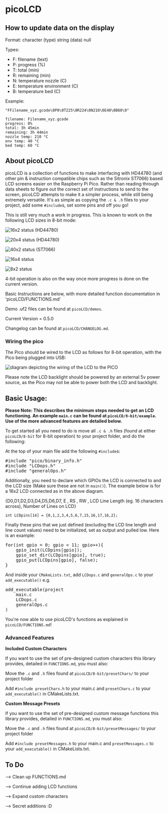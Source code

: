 # picoLCD

## How to update data on the display
Format: character (type) string (data) null

Types:
- F: filename (text)
- P: progress (%)
- T: total (min)
- R: remaining (min)
- N: temperature nozzle (C)
- E: temperature environment (C)
- B: temperature bed (C)

Example:

`"FFilename_xyz.gcode\0P0\0T225\0R224\0N210\0E40\0B60\0"`

    filename: Filename_xyz.gcode
    progress: 0%
    total: 3h 45min
    remaining: 3h 44min
    nozzle temp: 210 °C
    env temp: 40 °C
    bed temp: 60 °C

## About picoLCD
picoLCD is a collection of functions to make interfacing with HD44780 (and other pin & instruction compatible chips such as the Sitronix ST7066) based LCD screens easier on the Raspberry Pi Pico. Rather than reading through data sheets to figure out the correct set of instructions to send to the screen, picoLCD attempts to make it a simpler process, while still being extremely versatile. It's as simple as copying the `.c & .h` files to your project, add some `#include`s, set some pins and off you go!

This is still very much a work in progress.
This is known to work on the following LCD sizes in 8-bit mode:

![16x2 status](https://img.shields.io/badge/16x2-Tested-brightgreen) (HD44780)

![20x4 status](https://img.shields.io/badge/20x4-Tested-brightgreen) (HD44780)

![40x2 status](https://img.shields.io/badge/40x2-Tested-brightgreen) (ST7066)

![16x4 status](https://img.shields.io/badge/16x4-Untested-red)

![8x2 status](https://img.shields.io/badge/8x2-Untested-red)

4-bit operation is also on the way once more progress is done on the current version.

Basic Instructions are below, with more detailed function documentation in 'picoLCD/FUNCTIONS.md'

Demo .uf2 files can be found at `picoLCD/demos`.

Current Version = 0.5.0

Changelog can be found at `picoLCD/CHANGELOG.md`.

### Wiring the pico

The Pico should be wired to the LCD as follows for 8-bit operation, with the Pico being plugged
into USB:

![diagram depicting the wiring of the LCD to the PICO](https://raw.githubusercontent.com/zadi15/picoLCD/main/imgs/picoLCD.png)

Please note the LCD backlight should be powered by an external 5v power source, as the Pico may not be able to power both the LCD and
backlight.

## Basic Usage:

**Please Note: This describes the minimum steps needed to get an LCD functioning. An example `main.c` can be found at `picoLCD/8-bit/example`. Use of the more advanced features are detailed below.**

To get started all you need to do is move all `.c & .h` files (found at either `picoLCD/8-bit` for 8-bit operation) to your project folder, and do the following:

At the top of your main file add the following `#include`s:

<pre>
#include "pico/binary_info.h"
#include "LCDops.h"
#include "generalOps.h"
</pre>

Additionally, you need to declare which GPIOs the LCD is connected to and the LCD size (Make sure these are not in `main()`). The example below is for a 16x2 LCD connected as in the above diagram.

{D0,D1,D2,D3,D4,D5,D6,D7, E , RS , RW , LCD Line Length (eg. 16 characters across), Number of Lines on LCD}

`int LCDpins[14] = {0,1,2,3,4,5,6,7,15,16,17,16,2};`

Finally these pins that we just defined (excluding the LCD line length and line count values) need to be initialized, set as output and pulled low. Here is an example:

<pre>
for(int gpio = 0; gpio < 11; gpio++){
    gpio_init(LCDpins[gpio]);
    gpio_set_dir(LCDpins[gpio], true);
    gpio_put(LCDpins[gpio], false);
}
</pre>

And inside your `CMakeLists.txt`, add `LCDops.c` and `generalOps.c` to your `add_executable()` e.g.

<pre>
add_executable(project
    main.c
    LCDops.c
    generalOps.c
)
</pre>

You're now able to use picoLCD's functions as explained in `picoLCD/FUNCTIONS.md`!

### Advanced Features

**Included Custom Characters**

If you want to use the set of pre-designed custom characters this library provides, detailed in `FUNCTIONS.md`, you must also:

Move the `.c` and `.h` files found at `picoLCD/8-bit/presetChars/` to your project folder

Add `#include presetChars.h` to your main.c and `presetChars.c` to your `add_executable()` in CMakeLists.txt.


**Custom Message Presets**

If you want to use the set of pre-designed custom message functions this library provides, detailed in `FUNCTIONS.md`, you must also:

Move the `.c` and `.h` files found at `picoLCD/8-bit/presetMessages/` to your project folder

Add `#include presetMessages.h` to your main.c and `presetMessages.c` to your `add_executable()` in CMakeLists.txt.


## To Do

--> Clean up FUNCTIONS.md

--> Continue adding LCD functions

--> Expand custom characters

--> Secret additions :D
